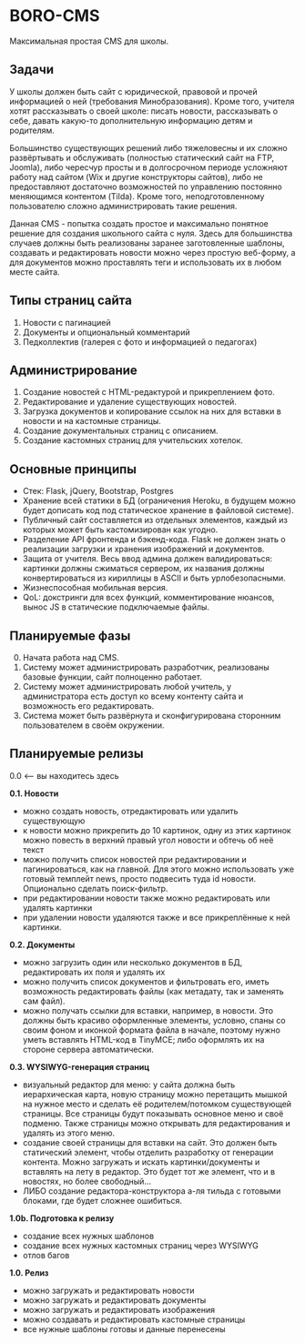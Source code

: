 # BORO-CMS

Максимальная простая CMS для школы.

## Задачи

У школы должен быть сайт с юридической, правовой и прочей информацией о ней (требования Минобразования). Кроме того, учителя хотят рассказывать о своей школе: 
писать новости, рассказывать о себе, давать какую-то дополнительную информацию детям и родителям.

Большинство существующих решений либо тяжеловесны и их сложно развёртывать и обслуживать (полностью статический сайт на FTP, Joomla), либо чересчур просты и 
в долгосрочном периоде усложняют работу над сайтом (Wix и другие конструкторы сайтов), либо не предоставляют достаточно возможностей по управлению 
постоянно меняющимся контентом (Tilda). Кроме того, неподготовленному пользователю сложно администрировать такие решения.

Данная CMS - попытка создать простое и максимально понятное решение для создания школьного сайта с нуля. Здесь для большинства случаев должны быть реализованы 
заранее заготовленные шаблоны, создавать и редактировать новости можно через простую веб-форму, а для документов можно проставлять теги и использовать их в
любом месте сайта.

## Типы страниц сайта

1. Новости с пагинацией
2. Документы и опциональный комментарий
3. Педколлектив (галерея с фото и информацией о педагогах)

## Администрирование

1. Создание новостей с HTML-редактурой и прикреплением фото.
2. Редактирование и удаление существующих новостей.
3. Загрузка документов и копирование ссылок на них для вставки в новости и на кастомные страницы.
4. Создание документальных страниц с описанием.
5. Создание кастомных страниц для учительских хотелок.

## Основные принципы

- Стек: Flask, jQuery, Bootstrap, Postgres
- Хранение всей статики в БД (ограничения Heroku, в будущем можно будет дописать код под статическое хранение в файловой системе).
- Публичный сайт составляется из отдельных элементов, каждый из которых может быть кастомизирован как угодно.
- Разделение API фронтенда и бэкенд-кода. Flask не должен знать о реализации загрузки и хранения изображений и документов.
- Защита от учителя. Весь ввод админа должен валидироваться: картинки должны сжиматься сервером, их названия должны конвертироваться из кириллицы в ASCII и быть
урлобезопасными.
- Жизнеспособная мобильная версия.
- QoL: докстринги для всех функций, комментирование нюансов, вынос JS в статические подключаемые файлы.

## Планируемые фазы

0. Начата работа над CMS.
1. Систему может администрировать разработчик, реализованы базовые функции, сайт полноценно работает.
2. Систему может администрировать любой учитель, у администратора есть доступ ко всему контенту сайта и возможность его редактировать.
3. Система может быть развёрнута и сконфигурирована сторонним пользователем в своём окружении.

## Планируемые релизы

0.0 <-- вы находитесь здесь

**0.1. Новости**
- можно создать новость, отредактировать или удалить существующую
- к новости можно прикрепить до 10 картинок, одну из этих картинок можно повесть в верхний правый угол новости и обтечь об неё текст
- можно получить список новостей при редактировании и пагинироваться, как на главной. Для этого можно использовать уже готовый темплейт news, просто подвесить туда id новости. Опционально сделать поиск-фильтр.
- при редактировании новости также можно редактировать или удалять картинки
- при удалении новости удаляются также и все прикреплённые к ней картинки.

**0.2. Документы**
- можно загрузить один или несколько документов в БД, редактировать их поля и удалять их
- можно получить список документов и фильтровать его, иметь возможность редактировать файлы (как метадату, так и заменять сам файл).
- можно получать ссылки для вставки, например, в новости. Это должны быть красиво оформленные элементы, условно, спаны со своим фоном и иконкой формата файла в начале, поэтому нужно уметь вставлять HTML-код в TinyMCE; либо оформлять их на стороне сервера автоматически.

**0.3. WYSIWYG-генерация страниц**
- визуальный редактор для меню: у сайта должна быть иерархическая карта, новую страницу можно перетащить мышкой на нужное место и сделать её родителем/потомком существующей страницы. Все страницы будут показывать основное меню и своё подменю. Также страницы можно открывать для редактирования и удалять из этого меню.
- создание своей страницы для вставки на сайт. Это должен быть статический элемент, чтобы отделить разработку от генерации контента. Можно загружать и искать картинки/документы и вставлять на лету в редактор. Это будет тот же элемент, что и в новостях, но более свободный...
- ЛИБО создание редактора-конструктора а-ля тильда с готовыми блоками, где будет сложнее ошибиться.

**1.0b. Подготовка к релизу**
- создание всех нужных шаблонов
- создание всех нужных кастомных страниц через WYSIWYG
- отлов багов

**1.0. Релиз**
- можно загружать и редактировать новости
- можно загружать и редактировать документы
- можно загружать и редактировать изображения
- можно создавать и редактировать кастомные страницы
- все нужные шаблоны готовы и данные перенесены
